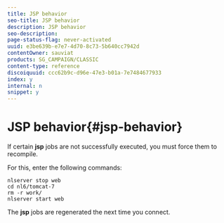 ```yaml
---
title: JSP behavior
seo-title: JSP behavior
description: JSP behavior
seo-description: 
page-status-flag: never-activated
uuid: e3be639b-e7e7-4d70-8c73-5b640cc7942d
contentOwner: sauviat
products: SG_CAMPAIGN/CLASSIC
content-type: reference
discoiquuid: ccc62b9c-d96e-47e3-b01a-7e7484677933
index: y
internal: n
snippet: y
---
```


# JSP behavior{#jsp-behavior}

If certain **jsp** jobs are not successfully executed, you must force them to recompile.

For this, enter the following commands:

```
nlserver stop web
cd nl6/tomcat-7
rm -r work/
nlserver start web
```

The **jsp** jobs are regenerated the next time you connect.
